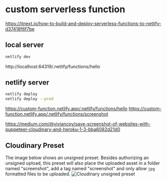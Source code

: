 # custom serverless function

https://itnext.io/how-to-build-and-deploy-serverless-functions-to-netlify-d37418f6f7be


## local server
```bash
netlify dev
```

http://localhost:64319/.netlify/functions/hello


## netlify server

```bash
netlify deploy 
netlify deploy --prod
```

https://custom-function.netlify.app/.netlify/functions/hello
https://custom-function.netlify.app/.netlify/functions/screenshot

https://medium.com/@viviancpy/save-screenshot-of-websites-with-puppeteer-cloudinary-and-heroku-1-3-bba6082d21d0

## Cloudinary Preset

The image below shows an unsigned preset.  Besides authorizing an unsigned upload, this preset will also place the uploaded asset in a folder named "screenshot", add a tag named "screenshot" and only allow `jpg` formatted files to be uploaded.
![Cloudinary unsigned preset](./preset.jpb)